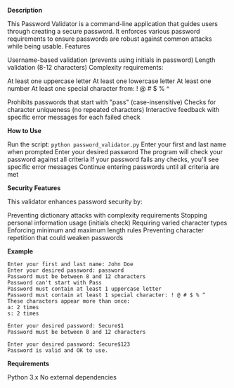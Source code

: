 **Description**

This Password Validator is a command-line application that guides users through creating a secure password. It enforces various password requirements to ensure passwords are robust against common attacks while being usable.
Features

Username-based validation (prevents using initials in password)
Length validation (8-12 characters)
Complexity requirements:

At least one uppercase letter
At least one lowercase letter
At least one number
At least one special character from: ! @ # $ % ^


Prohibits passwords that start with "pass" (case-insensitive)
Checks for character uniqueness (no repeated characters)
Interactive feedback with specific error messages for each failed check

**How to Use**

Run the script: `python password_validator.py`
Enter your first and last name when prompted
Enter your desired password
The program will check your password against all criteria
If your password fails any checks, you'll see specific error messages
Continue entering passwords until all criteria are met

**Security Features**

This validator enhances password security by:

Preventing dictionary attacks with complexity requirements
Stopping personal information usage (initials check)
Requiring varied character types
Enforcing minimum and maximum length rules
Preventing character repetition that could weaken passwords

**Example**
```
Enter your first and last name: John Doe
Enter your desired password: password
Password must be between 8 and 12 characters
Password can't start with Pass
Password must contain at least 1 uppercase letter
Password must contain at least 1 special character: ! @ # $ % ^
These characters appear more than once:
a: 2 times
s: 2 times

Enter your desired password: Secure$1
Password must be between 8 and 12 characters

Enter your desired password: Secure$123
Password is valid and OK to use.
```

**Requirements**

Python 3.x
No external dependencies
